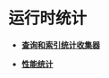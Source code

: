 # 运行时统计<a name="ZH-CN_TOPIC_0242371516"></a>

-   **[查询和索引统计收集器](查询和索引统计收集器.md)**

-   **[性能统计](性能统计.md)**
